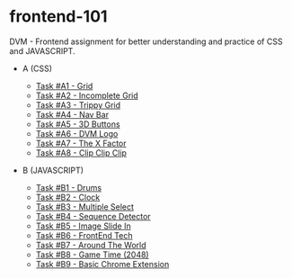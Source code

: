 # frontend-101

DVM - Frontend assignment for better understanding and practice of CSS and JAVASCRIPT.

* A (CSS)
  - [Task #A1 - Grid](https://kunal-mohta.github.io/frontend-101/A/1.html)
  - [Task #A2 - Incomplete Grid](https://kunal-mohta.github.io/frontend-101/A/2.html)
  - [Task #A3 - Trippy Grid](https://kunal-mohta.github.io/frontend-101/A/3.html)
  - [Task #A4 - Nav Bar](https://kunal-mohta.github.io/frontend-101/A/4.html)
  - [Task #A5 - 3D Buttons](https://kunal-mohta.github.io/frontend-101/A/5.html)
  - [Task #A6 - DVM Logo](https://kunal-mohta.github.io/frontend-101/A/6.html)
  - [Task #A7 - The X Factor](https://kunal-mohta.github.io/frontend-101/A/7.html)
  - [Task #A8 - Clip Clip Clip](https://kunal-mohta.github.io/frontend-101/A/8.html)
  
  
* B (JAVASCRIPT)
  - [Task #B1 - Drums](https://kunal-mohta.github.io/frontend-101/B/1.html)
  - [Task #B2 - Clock](https://kunal-mohta.github.io/frontend-101/B/2.html)
  - [Task #B3 - Multiple Select](https://kunal-mohta.github.io/frontend-101/B/3.html)
  - [Task #B4 - Sequence Detector](https://kunal-mohta.github.io/frontend-101/B/4.html)
  - [Task #B5 - Image Slide In](https://kunal-mohta.github.io/frontend-101/B/5.html)
  - [Task #B6 - FrontEnd Tech](https://kunal-mohta.github.io/frontend-101/B/6.html)
  - [Task #B7 - Around The World](https://kunal-mohta.github.io/frontend-101/B/7.html)
  - [Task #B8 - Game Time (2048)](https://kunal-mohta.github.io/frontend-101/B/8.html)
  - [Task #B9 - Basic Chrome Extension](https://kunal-mohta.github.io/frontend-101/B/9.html)
